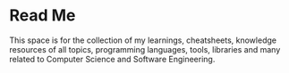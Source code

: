 # Read Me

This space is for the collection of my learnings, cheatsheets, knowledge resources of all topics, programming languages, tools, libraries and many related to Computer Science and Software Engineering. 


